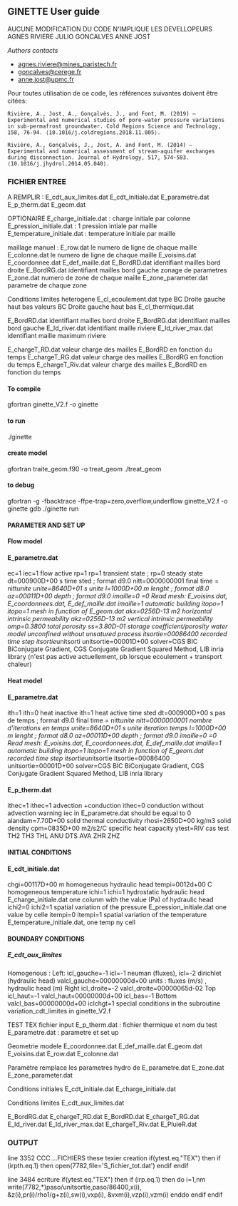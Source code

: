 ## GINETTE User guide
AUCUNE MODIFICATION DU CODE N'IMPLIQUE LES DEVELLOPEURS AGNES RIVIERE JULIO GONCALVES ANNE JOST

_Authors contacts_
- agnes.riviere@mines_paristech.fr
- goncalves@cerege.fr
- anne.jost@upmc.fr

Pour toutes utilisation de ce code, les références suivantes doivent être citées:

    Rivière, A., Jost, A., Gonçalvès, J., and Font, M. (2019) – Experimental and numerical studies of pore-water pressure variations in sub-permafrost groundwater. Cold Regions Science and Technology, 158, 76-94. ⟨10.1016/j.coldregions.2018.11.005⟩. 

    Rivière, A., Gonçalvès, J., Jost, A. and Font, M. (2014) – Experimental and numerical assessment of stream-aquifer exchanges during disconnection. Journal of Hydrology, 517, 574-583. ⟨10.1016/j.jhydrol.2014.05.040⟩.

### FICHIER ENTREE
A REMPLIR :
E_cdt_aux_limites.dat
E_cdt_initiale.dat
E_parametre.dat
E_p_therm.dat
E_geom.dat

OPTIONAIRE
E_charge_initiale.dat : charge initiale par colonne
E_pression_initiale.dat : 1 pression intiale par maille
E_temperature_initiale.dat : temperature initiale par maille

maillage manuel :
E_row.dat le numero de ligne de chaque maille
E_colonne.dat le numero de ligne de chaque maille
E_voisins.dat
E_coordonnee.dat
E_def_maille.dat
E_BordRD.dat            identifiant mailles bord droite
E_BordRG.dat             identifiant mailles bord gauche
zonage de parametres
E_zone.dat  numero de zone de chaque maille
E_zone_parameter.dat     parametre de chaque zone

Conditions limites heterogene
E_cl_ecoulement.dat type BC Droite gauche haut bas valeurs BC Droite gauche haut bas
E_cl_thermique.dat

E_BordRD.dat            identifiant mailles bord droite
E_BordRG.dat             identifiant mailles bord gauche
E_Id_river.dat          identifiant maille riviere
 E_Id_river_max.dat     identifiant maille maximum riviere

E_chargeT_RD.dat       valeur charge des mailles E_BordRD en fonction du temps
E_chargeT_RG.dat       valeur charge des mailles E_BordRG en fonction du temps
E_chargeT_Riv.dat      valeur charge des mailles E_BordRD en fonction du temps



#### To compile 
gfortran ginette_V2.f -o ginette
#### to run
./ginette
#### create model 
 gfortran traite_geom.f90 -o treat_geom
./treat_geom
#### to debug
gfortran -g -fbacktrace -ffpe-trap=zero,overflow,underflow ginette_V2.f -o ginette
gdb ./ginette
run
#### PARAMETER AND SET UP  
#### Flow model 
#### E_parametre.dat
ec=1                   iec=1 flow active
rp=1			rp=1 transient state ; rp=0 steady state
dt=000900D+00	s	time sted ; format d9.0
nitt=0000000001		final time = nitt*unite
unite=8640D+01    s    unite
l=1000D+00	m 	lenght    ; format d8.0
az=00011D+00   depth      ;   format d9.0
imaille=0	      =0 Read mesh: E_voisins.dat, E_coordonnees.dat, E_def_maille.dat  imaille=1 automatic building
itopo=1          itopo=1 mesh in function of E_geom.dat
akx=0256D-13	m2	horizontal intrinsic permeability
akz=0256D-13	m2	vertical intrinsic permeability
omp=0.3800	     total porosity
ss=3.80D-01	     storage coefficient/porosity water model unconfined without unsatured process
itsortie=00086400    recorded time step itsortie*unitsorti
unitsortie=00001D+00
solver=CGS         BIC BiConjugate Gradient, CGS Conjugate Gradient Squared Method, LIB inria library (n'est pas active actuellement, pb lorsque ecoulement + transport chaleur)
#### Heat model 
#### E_parametre.dat
ith=1				ith=0 heat inactive ith=1 heat active
time sted
dt=000900D+00	s	pas de temps ; format d9.0
final time = nitt*unite
nitt=0000000001		nombre d'iterations en temps
unite=8640D+01    s    unite iteration temps
l=1000D+00	m 	lenght    ; format d8.0
az=00011D+00   depth      ;   format d9.0
imaille=0	      =0 Read mesh: E_voisins.dat, E_coordonnees.dat, E_def_maille.dat  imaille=1 automatic building
itopo=1          itopo=1 mesh in function of E_geom.dat
recorded time step itsortie*unitsortie
itsortie=00086400
unitsortie=00001D+00
solver=CGS         BIC BiConjugate Gradient, CGS Conjugate Gradient Squared Method, LIB inria library
#### E_p_therm.dat
ithec=1               ithec=1 advection +conduction ithec=0 conduction without advection warning iec in E_parametre.dat should be equal to 0
alandam=7.70D+00 	  solid thermal conductivity
rhosi=2650D+00	kg/m3  solid density
cpm=0835D+00	m2/s2/C	specific heat capacity
ytest=RIV      	cas test TH2 TH3 THL ANU DTS AVA ZHR ZHZ
#### INITIAL CONDITIONS  
#### E_cdt_initiale.dat
chgi=00117D+00 	m		homogeneous hydraulic head
tempi=0012d+00	C		homogeneous temperature
ichi=1			ichi=1 hydrostatic hydraulic head E_charge_initiale.dat one colunm with the value (Pa) of hydraulic head
ichi2=0				ichi2=1 spatial variation of the pressure E_pression_initiale.dat one value by celle
itempi=0		itempi=1 spatial variation of the temperature E_temperature_initiale.dat, one temp ny cell
#### BOUNDARY CONDITIONS  
##### E_cdt_aux_limites
Homogenous :
Left:
icl_gauche=-1		icl=-1 neuman (fluxes), icl=-2 dirichlet (hydraulic head)
valcl_gauche=00000000d+00	units : fluxes (m/s) , hydraulic head (m)
Right
icl_droite=-2
valcl_droite=00000065d-02
Top
icl_haut=-1
valcl_haut=00000000d+00
icl_bas=-1
Bottom
valcl_bas=00000000d+00
iclchgt=1		special conditions in the subroutine variation_cdt_limites in ginette_V2.f



TEST TEX
fichier input
E_p_therm.dat : fichier thermique et nom du test
E_parametre.dat : parametre et set up

Geometrie modele
 E_coordonnee.dat
E_def_maille.dat
E_geom.dat
E_voisins.dat
 E_row.dat
E_colonne.dat

Paramètre remplace les parametres hydro de E_parametre.dat
E_zone.dat
E_zone_parameter.dat

Conditions initiales
E_cdt_initiale.dat
E_charge_initiale.dat


Conditions limites
E_cdt_aux_limites.dat

E_BordRG.dat   E_chargeT_RD.dat
E_BordRD.dat   E_chargeT_RG.dat
E_Id_river.dat  E_Id_river_max.dat  E_chargeT_Riv.dat
E_PluieR.dat




### OUTPUT  
line 3352
CCC....FICHIERS these texier creation
       if(ytest.eq."TEX") then
       if (irpth.eq.1) then
       open(7782,file='S_fichier_tot.dat')
       endif
       endif

line 3484 ecriture
       if(ytest.eq."TEX") then
       if (irp.eq.1) then
		do i=1,nm
        write(7782,*)paso/unitsortie,paso/86400,x(i),
     &z(i),pr(i)/rho1/g+z(i),sw(i),vxp(i),
     &vxm(i),vzp(i),vzm(i)
		enddo
       endif
       endif












